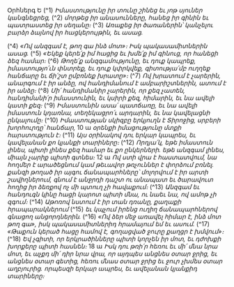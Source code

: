 
Օրհներգ Ե
(^1) _Իմաստությունը իր տունը շինեց եւ յոթ սյուներ կանգնեցրեց,_
(^2) _մորթեց իր անասունները, հանեց իր գինին
եւ պատրաստեց իր սեղանը։_
(^3) _Առաքեց իր ծառաներին՝
կանչելու բարձր ձայնով իր հացկերույթին, եւ ասաց._


(^4) _«Ով անզգամ է, թող գա ինձ մոտ»։
Իսկ պակասամիտներին ասաց._
(^5) _«Եկեք կերե՛ք իմ հացից եւ խմե՛ք իմ գինուց,
որ հանեցի ձեզ համար։_
(^6) _Թողե՛ք անզգամությունը, եւ դուք կապրեք,
իմաստությո՛ւն փնտրեք, եւ դուք կփրկվեք,
գիտությա՛մբ ուղղեք հանճարը
եւ ճի՛շտ ըմբռնեք խրատը»։_
(^7) _Ով խրատում է չարերին,
անարգում է իր անձը,
ով հանդիմանում է ամբարիշտներին,
ատում է իր անձը։_
(^8) _Մի՛ հանդիմանիր չարերին, որ քեզ չատեն,
հանդիմանի՛ր իմաստունին, եւ կսիրի քեզ,
հիմարին, եւ նա ավելի կատի քեզ։_
(^9) _Իմաստունին ասա՛ պատճառը,
եւ նա ավելի իմաստուն կդառնա,
տեղեկացրո՛ւ արդարին,
եւ նա կավելացնի ընկալումը։_
(^10) _Իմաստության սկիզբը երկյուղն է Տիրոջից,
սրբերի խորհուրդը՝ հանճար,_
10 ա _օրենքի իմացությունը մտքի հարստություն է։_
(^11) _Այս օրինակով դու երկար կապրես,
եւ կավելանան քո կյանքի տարիները։_
(^12) _Որդյա՛կ, եթե իմաստուն լինես,
պիտի լինես քեզ համար եւ քո ընկերների.
եթե անզգամ լինես, միայն չարիք պիտի գտնես։_
12 ա _Ով ստի վրա է հաստատվում,
նա հողմեր է արածեցնում
կամ թեւավոր թռչուններ է փորձում բռնել.
քանզի թողած իր այգու ճանապարհները՝
մոլորվում է իր արտի շավիղներում,
գնում է անջրդի դաշտ ու անապատ
եւ ծարավուտ հողից իր ձեռքով ոչ մի պտուղ չի հավաքում։_
(^13) _Անզգամ եւ հանդուգն կինը հացի կարոտ պիտի մնա,
ու նաեւ նա, ով ամոթ չի զգում։_
(^14) _Աթոռով նստում է իր տան դռանը,
քաղաքի հրապարակներում_
(^15) _եւ կպչում իրենց ուղիղ ճանապարհներով
գնացող անցորդներին._
(^16) _«Ով ձեր մեջ առավել հիմար է,
ինձ մոտ թող գա»,
իսկ պակասամիտներիդ հրամայում եմ եւ ասում._
(^17) _«Թաքուն կերած հացը համով է,
գողացված ջուրը քաղցր է խմվում»։_
(^18) _Եվ չգիտի, որ երկրածինները պիտի կորչեն իր մոտ,
եւ դժոխքի խորքերը պիտի հասնեն։_
18 ա _Իսկ դու թռի՛ր հեռու եւ մի՛ մնա նրա մոտ,
եւ աչքդ մի՛ դիր նրա վրա,
որ այդպես անցնես օտար ջրից,
եւ անցնես օտար գետից,
հեռու մնաս օտար ջրից
եւ ջուր չխմես օտար աղբյուրից.
որպեսզի երկար ապրես,
եւ ավելանան կյանքիդ տարիները։_
